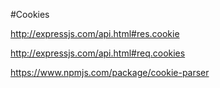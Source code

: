 #Cookies

http://expressjs.com/api.html#res.cookie

http://expressjs.com/api.html#req.cookies

https://www.npmjs.com/package/cookie-parser